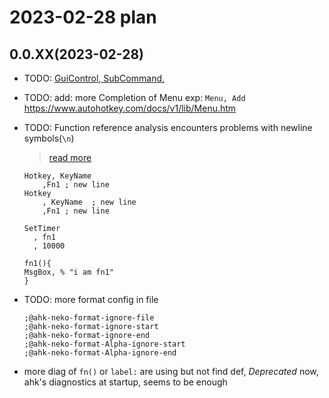 # 2023-02-28 plan

## 0.0.XX(2023-02-28)

- TODO: [GuiControl, SubCommand,](https://www.autohotkey.com/docs/v1/lib/GuiControl.htm)
- TODO: add: more Completion of Menu exp: `Menu, Add` <https://www.autohotkey.com/docs/v1/lib/Menu.htm>
- TODO: Function reference analysis encounters problems with newline symbols(`\n`)
  > [read more](https://github.com/CoffeeChaton/vscode-autohotkey-NekoHelp/issues/17#issuecomment-1416761073)

  ```ahk
  Hotkey, KeyName
      ,Fn1 ; new line
  Hotkey
      , KeyName  ; new line
      ,Fn1 ; new line

  SetTimer 
    , fn1
    , 10000

  fn1(){
  MsgBox, % "i am fn1"
  }
  ```

- TODO: more format config in file

  ```ahk
  ;@ahk-neko-format-ignore-file
  ;@ahk-neko-format-ignore-start
  ;@ahk-neko-format-ignore-end 
  ;@ahk-neko-format-Alpha-ignore-start
  ;@ahk-neko-format-Alpha-ignore-end
  ```

- more diag of `fn()` or `label:` are using but not find def, _Deprecated_ now, ahk's diagnostics at startup, seems to be enough
